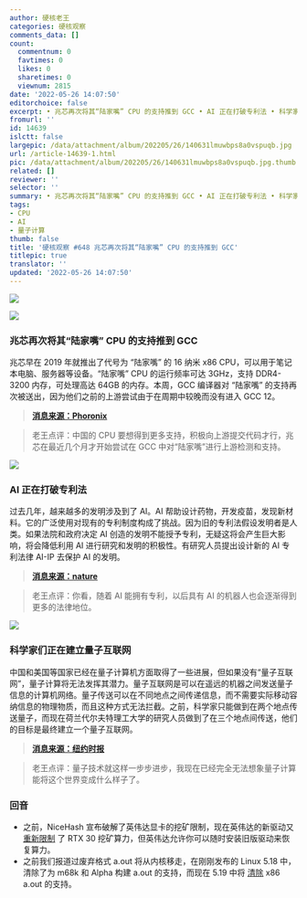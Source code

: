 ```yaml
---
author: 硬核老王
categories: 硬核观察
comments_data: []
count:
  commentnum: 0
  favtimes: 0
  likes: 0
  sharetimes: 0
  viewnum: 2815
date: '2022-05-26 14:07:50'
editorchoice: false
excerpt: • 兆芯再次将其“陆家嘴” CPU 的支持推到 GCC • AI 正在打破专利法 • 科学家们正在建立量子互联网
fromurl: ''
id: 14639
islctt: false
largepic: /data/attachment/album/202205/26/140631lmuwbps8a0vspuqb.jpg
url: /article-14639-1.html
pic: /data/attachment/album/202205/26/140631lmuwbps8a0vspuqb.jpg.thumb.jpg
related: []
reviewer: ''
selector: ''
summary: • 兆芯再次将其“陆家嘴” CPU 的支持推到 GCC • AI 正在打破专利法 • 科学家们正在建立量子互联网
tags:
- CPU
- AI
- 量子计算
thumb: false
title: '硬核观察 #648 兆芯再次将其“陆家嘴” CPU 的支持推到 GCC'
titlepic: true
translator: ''
updated: '2022-05-26 14:07:50'
---
```


![](/data/attachment/album/202205/26/140631lmuwbps8a0vspuqb.jpg)


![](/data/attachment/album/202205/26/140640i4kutubj4ae449ad.jpg)


### 兆芯再次将其“陆家嘴” CPU 的支持推到 GCC


兆芯早在 2019 年就推出了代号为 “陆家嘴” 的 16 纳米 x86 CPU，可以用于笔记本电脑、服务器等设备。“陆家嘴” CPU 的运行频率可达 3GHz，支持 DDR4-3200 内存，可处理高达 64GB 的内存。本周，GCC 编译器对 “陆家嘴” 的支持再次被送出，因为他们之前的上游尝试由于在周期中较晚而没有进入 GCC 12。



> 
> **[消息来源：Phoronix](https://www.phoronix.com/scan.php?page=news_item&px=Zhaoxin-LuJiaZui-GCC-May)**
> 
> 
> 



> 
> 老王点评：中国的 CPU 要想得到更多支持，积极向上游提交代码才行，兆芯在最近几个月才开始尝试在 GCC 中对“陆家嘴”进行上游检测和支持。
> 
> 
> 


![](/data/attachment/album/202205/26/140704zjzx3o63zoxozzj6.jpg)


### AI 正在打破专利法


过去几年，越来越多的发明涉及到了 AI。AI 帮助设计药物，开发疫苗，发现新材料。它的广泛使用对现有的专利制度构成了挑战。因为旧的专利法假设发明者是人类。如果法院和政府决定 AI 创造的发明不能授予专利，无疑这将会产生巨大影响，将会降低利用 AI 进行研究和发明的积极性。有研究人员提出设计新的 AI 专利法律 AI-IP 去保护 AI 的发明。



> 
> **[消息来源：nature](https://www.nature.com/articles/d41586-022-01391-x)**
> 
> 
> 



> 
> 老王点评：你看，随着 AI 能拥有专利，以后具有 AI 的机器人也会逐渐得到更多的法律地位。
> 
> 
> 


![](/data/attachment/album/202205/26/140723qua3ofo25s35e2ai.jpg)


### 科学家们正在建立量子互联网


中国和美国等国家已经在量子计算机方面取得了一些进展，但如果没有“量子互联网”，量子计算将无法发挥其潜力。量子互联网是可以在遥远的机器之间发送量子信息的计算机网络。量子传送可以在不同地点之间传递信息，而不需要实际移动容纳信息的物理物质，而且这种方式无法拦截。之前，科学家只能做到在两个地点传送量子，而现在荷兰代尔夫特理工大学的研究人员做到了在三个地点间传送，他们的目标是最终建立一个量子互联网。



> 
> **[消息来源：纽约时报](https://www.nytimes.com/2022/05/25/technology/quantum-internet-teleportation.html)**
> 
> 
> 



> 
> 老王点评：量子技术就这样一步步进步，我现在已经完全无法想象量子计算能将这个世界变成什么样子了。
> 
> 
> 


### 回音


* 之前，NiceHash 宣布破解了英伟达显卡的挖矿限制，现在英伟达的新驱动又 [重新限制](https://www.tomshardware.com/news/nvidias-latest-driver-update-tackles-lhr-crack) 了 RTX 30 挖矿算力，但英伟达允许你可以随时安装旧版驱动来恢复算力。
* 之前我们报道过废弃格式 a.out 将从内核移走，在刚刚发布的 Linux 5.18 中，清除了为 m68k 和 Alpha 构建 a.out 的支持，而现在 5.19 中将 [清除](https://www.phoronix.com/scan.php?page=news_item&px=Linux-5.19-Drops-x86-a.out) x86 a.out 的支持。